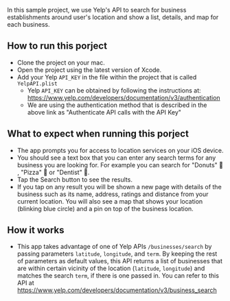 In this sample project, we use Yelp's API to search for business establishments around user's location and show a list, details, and map for each business. 

## How to run this porject
- Clone the project on your mac. 
- Open the project using the latest version of Xcode.
- Add your Yelp `API_KEY` in the file within the project that is called `YelpAPI.plist`
     - Yelp `API_KEY` can be obtained by following the instructions at: https://www.yelp.com/developers/documentation/v3/authentication
     - We are using the authentication method that is described in the above link as "Authenticate API calls with the API Key"

## What to expect when running this porject
- The app prompts you for access to location services on your iOS device. 
- You should see a text box that you can enter any search terms for any business you are looking for. For example you can search for "Donuts" 🍩 , "Pizza" 🍕 or "Dentist" 🦷.
- Tap the Search button to see the results. 
- If you tap on any result you will be shown a new page with details of the business such as its name, address, ratings and distance from your current location. You will also see a map that shows your location (blinking blue circle) and a pin on top of the business location.  

## How it works
- This app takes advantage of one of Yelp APIs `/businesses/search` by passing parameters `latitude`, `longitude`, and `term`. By keeping the rest of parameters as default values, this API returns a list of businesses that are within certain vicinity of the location (`latitude`, `longitude`) and matches the search `term`, if there is one passed in. You can refer to this API at https://www.yelp.com/developers/documentation/v3/business_search
